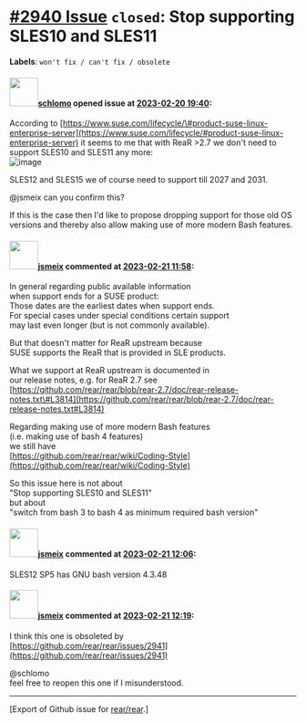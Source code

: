 [\#2940 Issue](https://github.com/rear/rear/issues/2940) `closed`: Stop supporting SLES10 and SLES11
====================================================================================================

**Labels**: `won't fix / can't fix / obsolete`

#### <img src="https://avatars.githubusercontent.com/u/101384?v=4" width="50">[schlomo](https://github.com/schlomo) opened issue at [2023-02-20 19:40](https://github.com/rear/rear/issues/2940):

According to
[https://www.suse.com/lifecycle/\#product-suse-linux-enterprise-server](https://www.suse.com/lifecycle/#product-suse-linux-enterprise-server)
it seems to me that with ReaR &gt;2.7 we don't need to support SLES10
and SLES11 any more:  
![image](https://user-images.githubusercontent.com/101384/220186947-b4eacc2e-ae71-42a6-be8e-c21cc96033a3.png)

SLES12 and SLES15 we of course need to support till 2027 and 2031.

@jsmeix can you confirm this?

If this is the case then I'd like to propose dropping support for those
old OS versions and thereby also allow making use of more modern Bash
features.

#### <img src="https://avatars.githubusercontent.com/u/1788608?u=925fc54e2ce01551392622446ece427f51e2f0ce&v=4" width="50">[jsmeix](https://github.com/jsmeix) commented at [2023-02-21 11:58](https://github.com/rear/rear/issues/2940#issuecomment-1438354602):

In general regarding public available information  
when support ends for a SUSE product:  
Those dates are the earliest dates when support ends.  
For special cases under special conditions certain support  
may last even longer (but is not commonly available).

But that doesn't matter for ReaR upstream because  
SUSE supports the ReaR that is provided in SLE products.

What we support at ReaR upstream is documented in  
our release notes, e.g. for ReaR 2.7 see  
[https://github.com/rear/rear/blob/rear-2.7/doc/rear-release-notes.txt\#L3814](https://github.com/rear/rear/blob/rear-2.7/doc/rear-release-notes.txt#L3814)

Regarding making use of more modern Bash features  
(i.e. making use of bash 4 features)  
we still have  
[https://github.com/rear/rear/wiki/Coding-Style](https://github.com/rear/rear/wiki/Coding-Style)

So this issue here is not about  
"Stop supporting SLES10 and SLES11"  
but about  
"switch from bash 3 to bash 4 as minimum required bash version"

#### <img src="https://avatars.githubusercontent.com/u/1788608?u=925fc54e2ce01551392622446ece427f51e2f0ce&v=4" width="50">[jsmeix](https://github.com/jsmeix) commented at [2023-02-21 12:06](https://github.com/rear/rear/issues/2940#issuecomment-1438367496):

SLES12 SP5 has GNU bash version 4.3.48

#### <img src="https://avatars.githubusercontent.com/u/1788608?u=925fc54e2ce01551392622446ece427f51e2f0ce&v=4" width="50">[jsmeix](https://github.com/jsmeix) commented at [2023-02-21 12:19](https://github.com/rear/rear/issues/2940#issuecomment-1438386147):

I think this one is obsoleted by  
[https://github.com/rear/rear/issues/2941](https://github.com/rear/rear/issues/2941)

@schlomo  
feel free to reopen this one if I misunderstood.

------------------------------------------------------------------------

\[Export of Github issue for
[rear/rear](https://github.com/rear/rear).\]
